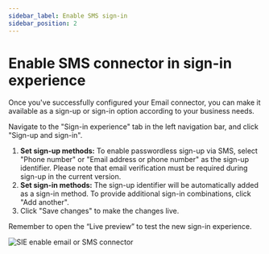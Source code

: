 ```yaml
---
sidebar_label: Enable SMS sign-in
sidebar_position: 2
---
```


# Enable SMS connector in sign-in experience

Once you've successfully configured your Email connector, you can make it available as a sign-up or sign-in option according to your business needs.

Navigate to the "Sign-in experience" tab in the left navigation bar, and click "Sign-up and sign-in".

1. **Set sign-up methods:** To enable passwordless sign-up via SMS, select "Phone number" or "Email address or phone number" as the sign-up identifier. Please note that email verification must be required during sign-up in the current version.
2. **Set sign-in methods:** The sign-up identifier will be automatically added as a sign-in method. To provide additional sign-in combinations, click "Add another".
3. Click "Save changes" to make the changes live.

Remember to open the “Live preview” to test the new sign-in experience.

![SIE enable email or SMS connector](../assets/passwordless-sie-enable-SMS-connector.png)
